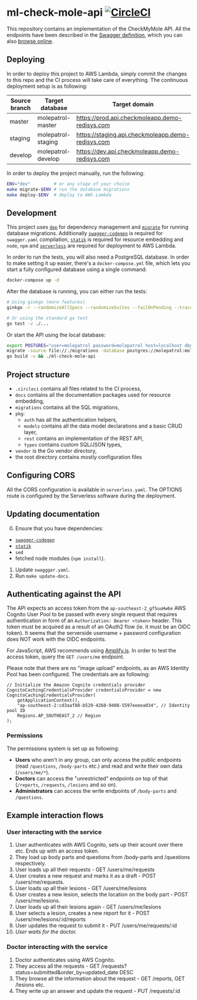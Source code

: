 # ml-check-mole-api [![CircleCI](https://circleci.com/bb/meditekdevsteam/ml-check-mole-api/tree/master.svg?style=svg&circle-token=f4e27343641407b1f874f5ce57d7db243eac9f7e)](https://circleci.com/bb/meditekdevsteam/ml-check-mole-api/tree/master)

This repository contains an implementation of the CheckMyMole API. All the
endpoints have been described in the [Swagger definition](./swagger.yaml), which
you can also [browse online](https://prod.api.checkmoleapp.demo-redisys.com/).

## Deploying

In order to deploy this project to AWS Lambda, simply commit the changes to this
repo and the CI process will take care of everything. The continuous deployment
setup is as following:

| Source branch | Target database    | Target domain                                     |
|---------------|--------------------|---------------------------------------------------|
| master        | molepatrol-master  | https://prod.api.checkmoleapp.demo-redisys.com    |
| staging       | molepatrol-staging | https://staging.api.checkmoleapp.demo-redisys.com |
| develop       | molepatrol-develop | https://dev.api.checkmoleapp.demo-redisys.com     |

In order to deploy the project manually, run the following:

```bash
ENV="dev"         # or any stage of your choice
make migrate-$ENV # run the database migrations
make deploy-$ENV  # deploy to AWS Lambda
```

## Development

This project uses [`dep`](https://github.com/golang/dep) for dependency management
and [`migrate`](https://github.com/golang-migrate/migrate) for running database
migrations. Additionally [`swagger-codegen`](https://swagger.io/tools/swagger-codegen/)
is required for `swagger.yaml` compilation,
[`statik`](https://github.com/rakyll/statik) is required for resource embedding
and `node`, `npm` and [`serverless`](https://serverless.com/) are required for
deployment to AWS Lambda.

In order to run the tests, you will also need a PostgreSQL database. In order to
make setting it up easier, there's a `docker-compose.yml` file, which lets you
start a fully configured database using a single command:

```bash
docker-compose up -d
```

After the database is running, you can either run the tests:

```bash
# Using ginkgo (more features)
ginkgo -r --randomizeAllSpecs --randomizeSuites --failOnPending --trace --progress

# Or using the standard go test
go test -v ./...
```

Or start the API using the local database:

```bash
export POSTGRES="user=molepatrol password=molepatrol host=localhost dbname=molepatrol sslmode=disable"
migrate -source file://./migrations -database postgres://molepatrol:molepatrol@localhost/molepatrol up
go build -v && ./ml-check-mole-api
```

## Project structure

 - `.circleci` contains all files related to the CI process,
 - `docs` contains all the documentation packages used for resource embedding,
 - `migrations` contains all the SQL migrations,
 - `pkg`:
   - `auth` has all the authentication helpers,
   - `models` contains all the data model declarations and a basic CRUD layer,
   - `rest` contains an implementation of the REST API,
   - `types` contains custom SQL/JSON types,
 - `vendor` is the Go vendor directory,
 - the root directory contains mostly configuration files

## Configuring CORS

All the CORS configuration is available in `serverless.yaml`. The OPTIONS route
is configured by the Serverless software during the deployment.

## Updating documentation

0. Ensure that you have dependencies:
  - [`swagger-codegen`](https://github.com/swagger-api/swagger-codegen)
  - [`statik`](https://github.com/pzduniak/statik)
  - `sed`
  - fetched node modules (`npm install`).
1. Update `swaggger.yaml`.
2. Run `make update-docs`.

## Authenticating against the API

The API expects an access token from the `ap-southeast-2_gfSuuHw6e` AWS Cognito
User Pool to be passed with every single request that requires authentication
in form of an `Authorization: Bearer <token>` header. This token must be acquired
as a result of an OAuth2 flow (ie. it must be an OIDC token). It seems that the
serverside username + password configuration does NOT work with the OIDC endpoints.

For JavaScript, AWS recommends using [Amplify.js](https://github.com/aws-amplify/amplify-js).
In order to test the access token, query the `GET /users/me` endpoint.

Please note that there are no "image upload" endpoints, as an AWS Identity Pool
has been configured. The credentials are as following:

```
// Initialize the Amazon Cognito credentials provider
CognitoCachingCredentialsProvider credentialsProvider = new CognitoCachingCredentialsProvider(
    getApplicationContext(),
    "ap-southeast-2:cd3aaf88-b529-4260-9408-5597eeeea034", // Identity pool ID
    Regions.AP_SOUTHEAST_2 // Region
);
```

### Permissions

The permissions system is set up as following:
 - **Users** who aren't in any group, can only access the public endpoints
   (read `/questions`, `/body-parts` etc.) and read and write their own data
   (`/users/me/*`).
 - **Doctors** can access the "unrestricted" endpoints on top of that (`/reports`,
   `/requests`, `/lesions` and so on).
 - **Administrators** can access the write endpoints of `/body-parts` and `/questions`.

## Example interaction flows

### User interacting with the service

1. User authenticates with AWS Cognito, sets up their acount over there etc. Ends
   up with an access token.
2. They load up body parts and questions from /body-parts and /questions respectively.
3. User loads up all their requests - GET /users/me/requests
4. User creates a new request and marks it as a draft - POST /users/me/requests.
5. User loads up all their lesions - GET /users/me/lesions
4. User creates a new lesion, selects the location on the body part - POST /users/me/lesions.
5. User loads up all their lesions again - GET /users/me/lesions
6. User selects a lesion, creates a new report for it - POST /users/me/lesions/:id/reports
7. User updates the request to submit it - PUT /users/me/requests/:id
8. *User waits for the doctor.*

### Doctor interacting with the service

1. Doctor authenticates using AWS Cognito.
2. They access all the requests - GET /requests?status=submitted&order_by=updated_date DESC
3. They browse all the information about the request - GET /reports, GET /lesions etc.
4. They write up an answer and update the request - PUT /requests/:id
